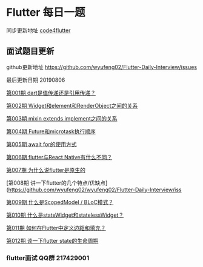 # Flutter 每日一题 
同步更新地址 [code4flutter](http://code4flutter.com)

## 面试题目更新
github更新地址 https://github.com/wyufeng02/Flutter-Daily-Interview/issues

最后更新日期 20190806 

[第001期 dart是值传递还是引用传递？](https://github.com/wyufeng02/wyufeng02/Flutter-Daily-Interview/issues/1)

[第002期 Widget和element和RenderObject之间的关系](https://github.com/wyufeng02/wyufeng02/Flutter-Daily-Interview/issues/2)
  
[第003期 mixin extends implement之间的关系](https://github.com/wyufeng02/wyufeng02/Flutter-Daily-Interview/issues/3)
  
[第004期 Future和microtask执行顺序](https://github.com/wyufeng02/wyufeng02/Flutter-Daily-Interview/issues/4)
  
[第005期 await for的使用方式](https://github.com/wyufeng02/wyufeng02/Flutter-Daily-Interview/issues/5)
  
[第006期 flutter与React Native有什么不同？](https://github.com/wyufeng02/wyufeng02/Flutter-Daily-Interview/issues/6)
 
[第007期 为什么说flutter是原生的](https://github.com/wyufeng02/wyufeng02/Flutter-Daily-Interview/issues/7)
 
[第008期 讲一下flutter的几个特点/优缺点](https://github.com/wyufeng02/wyufeng02/Flutter-Daily-Interview/iss
  
[第009期 什么是ScopedModel / BLoC模式？](https://github.com/wyufeng02/wyufeng02/Flutter-Daily-Interview/issues/9)
  
[第010期 什么是stateWidget和statelessWidget？](https://github.com/wyufeng02/wyufeng02/Flutter-Daily-Interview/issues/10)
  
[第011期 如何在Flutter中定义边距和填充？](https://github.com/wyufeng02/wyufeng02/Flutter-Daily-Interview/issues/11)
 
[第012期 谈一下flutter state的生命周期](https://github.com/wyufeng02/Flutter-Daily-Interview/issues/12)
 

### flutter面试 QQ群 217429001
